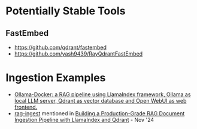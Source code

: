 # Potentially Stable Tools

## FastEmbed
- https://github.com/qdrant/fastembed
- https://github.com/yash9439/RayQdrantFastEmbed

# Ingestion Examples
- [Ollama-Docker: a RAG pipeline using LlamaIndex framework, Ollama as local LLM server, Qdrant as vector database and Open WebUI as web frontend.](https://github.com/wolffaxn/ollama-docker)
- [rag-ingest](https://github.com/iamarunbrahma/rag-ingest) mentioned in [Building a Production-Grade RAG Document Ingestion Pipeline with LlamaIndex and Qdrant](https://medium.com/@iamarunbrahma/building-a-production-grade-rag-document-ingestion-pipeline-with-llamaindex-and-qdrant-08f4ea1c03c1) - Nov '24

